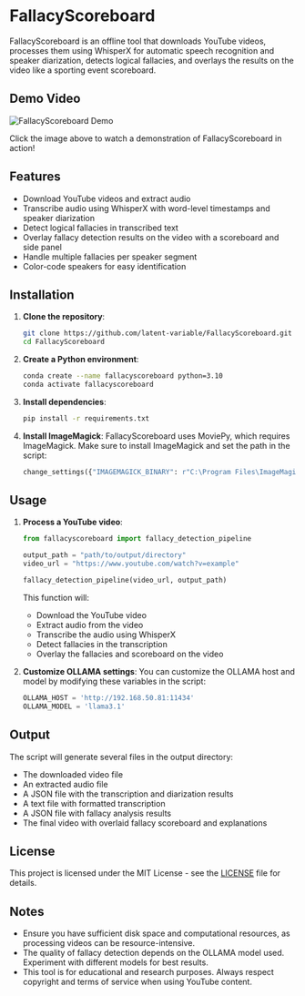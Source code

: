 # FallacyScoreboard

FallacyScoreboard is an offline tool that downloads YouTube videos, processes them using WhisperX for automatic speech recognition and speaker diarization, detects logical fallacies, and overlays the results on the video like a sporting event scoreboard.

## Demo Video

![FallacyScoreboard Demo](https://youtu.be/1plEKbSHJMM)

Click the image above to watch a demonstration of FallacyScoreboard in action!

## Features

- Download YouTube videos and extract audio
- Transcribe audio using WhisperX with word-level timestamps and speaker diarization
- Detect logical fallacies in transcribed text
- Overlay fallacy detection results on the video with a scoreboard and side panel
- Handle multiple fallacies per speaker segment
- Color-code speakers for easy identification

## Installation

1. **Clone the repository**:
    ```bash
    git clone https://github.com/latent-variable/FallacyScoreboard.git
    cd FallacyScoreboard
    ```

2. **Create a Python environment**:
    ```bash
    conda create --name fallacyscoreboard python=3.10
    conda activate fallacyscoreboard
    ```

3. **Install dependencies**:
    ```bash
    pip install -r requirements.txt
    ```

4. **Install ImageMagick**:
   FallacyScoreboard uses MoviePy, which requires ImageMagick. Make sure to install ImageMagick and set the path in the script:
   ```python
   change_settings({"IMAGEMAGICK_BINARY": r"C:\Program Files\ImageMagick-7.1.1-Q16-HDRI\magick.exe"})
   ```

## Usage

1. **Process a YouTube video**:
    ```python
    from fallacyscoreboard import fallacy_detection_pipeline

    output_path = "path/to/output/directory"
    video_url = "https://www.youtube.com/watch?v=example"
    
    fallacy_detection_pipeline(video_url, output_path)
    ```

   This function will:
   - Download the YouTube video
   - Extract audio from the video
   - Transcribe the audio using WhisperX
   - Detect fallacies in the transcription
   - Overlay the fallacies and scoreboard on the video

2. **Customize OLLAMA settings**:
   You can customize the OLLAMA host and model by modifying these variables in the script:
   ```python
   OLLAMA_HOST = 'http://192.168.50.81:11434'
   OLLAMA_MODEL = 'llama3.1'
   ```

## Output

The script will generate several files in the output directory:
- The downloaded video file
- An extracted audio file
- A JSON file with the transcription and diarization results
- A text file with formatted transcription
- A JSON file with fallacy analysis results
- The final video with overlaid fallacy scoreboard and explanations

## License

This project is licensed under the MIT License - see the [LICENSE](LICENSE) file for details.

## Notes

- Ensure you have sufficient disk space and computational resources, as processing videos can be resource-intensive.
- The quality of fallacy detection depends on the OLLAMA model used. Experiment with different models for best results.
- This tool is for educational and research purposes. Always respect copyright and terms of service when using YouTube content.
